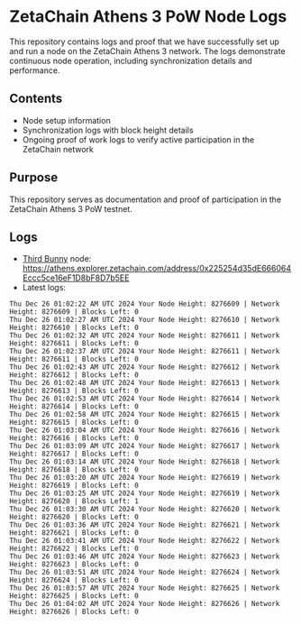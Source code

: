 # ZetaChain Athens 3 PoW Node Logs
This repository contains logs and proof that we have successfully set up and run a node on the ZetaChain Athens 3 network. The logs demonstrate continuous node operation, including synchronization details and performance.

## Contents
- Node setup information
- Synchronization logs with block height details
- Ongoing proof of work logs to verify active participation in the ZetaChain network

## Purpose
This repository serves as documentation and proof of participation in the ZetaChain Athens 3 PoW testnet.

## Logs

- [Third Bunny](https://thirdbunny.xyz/) node: https://athens.explorer.zetachain.com/address/0x225254d35dE666064Eccc5ce16eF1D8bF8D7b5EE
- Latest logs:
```
Thu Dec 26 01:02:22 AM UTC 2024 Your Node Height: 8276609 | Network Height: 8276609 | Blocks Left: 0
Thu Dec 26 01:02:27 AM UTC 2024 Your Node Height: 8276610 | Network Height: 8276610 | Blocks Left: 0
Thu Dec 26 01:02:32 AM UTC 2024 Your Node Height: 8276611 | Network Height: 8276611 | Blocks Left: 0
Thu Dec 26 01:02:37 AM UTC 2024 Your Node Height: 8276611 | Network Height: 8276611 | Blocks Left: 0
Thu Dec 26 01:02:43 AM UTC 2024 Your Node Height: 8276612 | Network Height: 8276612 | Blocks Left: 0
Thu Dec 26 01:02:48 AM UTC 2024 Your Node Height: 8276613 | Network Height: 8276613 | Blocks Left: 0
Thu Dec 26 01:02:53 AM UTC 2024 Your Node Height: 8276614 | Network Height: 8276614 | Blocks Left: 0
Thu Dec 26 01:02:58 AM UTC 2024 Your Node Height: 8276615 | Network Height: 8276615 | Blocks Left: 0
Thu Dec 26 01:03:04 AM UTC 2024 Your Node Height: 8276616 | Network Height: 8276616 | Blocks Left: 0
Thu Dec 26 01:03:09 AM UTC 2024 Your Node Height: 8276617 | Network Height: 8276617 | Blocks Left: 0
Thu Dec 26 01:03:14 AM UTC 2024 Your Node Height: 8276618 | Network Height: 8276618 | Blocks Left: 0
Thu Dec 26 01:03:20 AM UTC 2024 Your Node Height: 8276619 | Network Height: 8276619 | Blocks Left: 0
Thu Dec 26 01:03:25 AM UTC 2024 Your Node Height: 8276619 | Network Height: 8276620 | Blocks Left: 1
Thu Dec 26 01:03:30 AM UTC 2024 Your Node Height: 8276620 | Network Height: 8276620 | Blocks Left: 0
Thu Dec 26 01:03:36 AM UTC 2024 Your Node Height: 8276621 | Network Height: 8276621 | Blocks Left: 0
Thu Dec 26 01:03:41 AM UTC 2024 Your Node Height: 8276622 | Network Height: 8276622 | Blocks Left: 0
Thu Dec 26 01:03:46 AM UTC 2024 Your Node Height: 8276623 | Network Height: 8276623 | Blocks Left: 0
Thu Dec 26 01:03:51 AM UTC 2024 Your Node Height: 8276624 | Network Height: 8276624 | Blocks Left: 0
Thu Dec 26 01:03:57 AM UTC 2024 Your Node Height: 8276625 | Network Height: 8276625 | Blocks Left: 0
Thu Dec 26 01:04:02 AM UTC 2024 Your Node Height: 8276626 | Network Height: 8276626 | Blocks Left: 0
```
